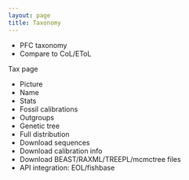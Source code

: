 ```yaml
---
layout: page
title: Taxonomy
---
```



- PFC taxonomy
- Compare to CoL/EToL

Tax page
- Picture
- Name
- Stats
- Fossil calibrations
- Outgroups
- Genetic tree
- Full distribution
- Download sequences
- Download calibration info
- Download BEAST/RAXML/TREEPL/mcmctree files
- API integration: EOL/fishbase


